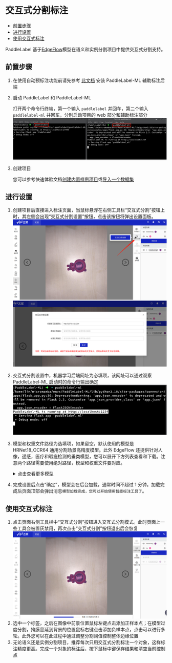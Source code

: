 # 交互式分割标注

<!-- TOC -->

- [前置步骤](#%E5%89%8D%E7%BD%AE%E6%AD%A5%E9%AA%A4)
- [进行设置](#%E8%BF%9B%E8%A1%8C%E8%AE%BE%E7%BD%AE)
- [使用交互式标注](#%E4%BD%BF%E7%94%A8%E4%BA%A4%E4%BA%92%E5%BC%8F%E6%A0%87%E6%B3%A8)

<!-- /TOC -->

<!-- TODO: 交互式分割 in action -->

PaddleLabel 基于[EdgeFlow](https://arxiv.org/abs/2109.09406)模型在语义和实例分割项目中提供交互式分割支持。

## 前置步骤

1. 在使用自动预标注功能前请先参考 [此文档](/doc/CN/ML/install_ml.md) 安装 PaddleLabel-ML 辅助标注后端

2. 启动 PaddleLabel 和 PaddleLabel-ML

   打开两个命令行终端，第一个输入 `paddlelabel` 并回车，第二个输入 `paddlelabel-ml` 并回车，分别启动项目的 web 部分和辅助标注部分
   ![](/doc/CN/assets/start_two.png)

3. 创建项目

   您可以参考快速体验文档[创建内置样例项目](/doc/CN/quick_start.md#创建样例项目)或[导入一个数据集](/doc/CN/quick_start.md#导入数据集)

## 进行设置

1. 创建项目后直接进入标注页面，当鼠标悬浮在右侧工具栏“交互式分割”按钮上时，其左侧会出现“交互式分割设置”按钮，点击该按钮将弹出设置面板。
   ![](/doc/CN/assets/interact_button.png)
   ![](/doc/CN/assets/interact_setting.png)
2. 交互式分割设置中，机器学习后端网址为必填项，该网址可以通过观察 PaddleLabel-ML 启动时的命令行输出确定
   ![](/doc/CN/assets/ml_backend_url.png)
3. 模型和权重文件路径为选填项，如果留空，默认使用的模型是 HRNet18_OCR64 通用分割场景高精度模型。此外 EdgeFlow 还提供针对人像，遥感，医疗和瑕疵检测的垂类模型，您可以展开下方列表查看和下载。注意两个路径需要使用绝对路径，模型和权重文件要对应。
   <details> <summary markdown="span">点击查看更多模型</summary>

   | 模型类型     | 适用场景             | 模型结构            | 模型下载地址                                                                                                                       |
   | ------------ | -------------------- | ------------------- | ---------------------------------------------------------------------------------------------------------------------------------- |
   | 高精度模型   | 通用场景的图像标注   | HRNet18_OCR64       | [static_hrnet18_ocr64_cocolvis](https://paddleseg.bj.bcebos.com/eiseg/0.4/static_hrnet18_ocr64_cocolvis.zip)                       |
   | 轻量化模型   | 通用场景的图像标注   | HRNet18s_OCR48      | [static_hrnet18s_ocr48_cocolvis](https://paddleseg.bj.bcebos.com/eiseg/0.4/static_hrnet18s_ocr48_cocolvis.zip)                     |
   | 高精度模型   | 通用图像标注场景     | EdgeFlow            | [static_edgeflow_cocolvis](https://paddleseg.bj.bcebos.com/eiseg/0.4/static_edgeflow_cocolvis.zip)                                 |
   | 高精度模型   | 人像标注场景         | HRNet18_OCR64       | [static_hrnet18_ocr64_human](https://paddleseg.bj.bcebos.com/eiseg/0.4/static_hrnet18_ocr64_human.zip)                             |
   | 轻量化模型   | 人像标注场景         | HRNet18s_OCR48      | [static_hrnet18s_ocr48_human](https://paddleseg.bj.bcebos.com/eiseg/0.4/static_hrnet18s_ocr48_human.zip)                           |
   | 轻量化模型   | 遥感建筑物标注场景   | HRNet18s_OCR48      | [static_hrnet18_ocr48_rsbuilding_instance](https://paddleseg.bj.bcebos.com/eiseg/0.4/static_hrnet18_ocr48_rsbuilding_instance.zip) |
   | 高精度模型\* | x 光胸腔标注场景     | Resnet50_Deeplabv3+ | [static_resnet50_deeplab_chest_xray](https://paddleseg.bj.bcebos.com/eiseg/0.5/static_resnet50_deeplab_chest_xray.zip)             |
   | 轻量化模型   | 医疗肝脏标注场景     | HRNet18s_OCR48      | [static_hrnet18s_ocr48_lits](https://paddleseg.bj.bcebos.com/eiseg/0.4/static_hrnet18s_ocr48_lits.zip)                             |
   | 轻量化模型\* | MRI 椎骨图像标注场景 | HRNet18s_OCR48      | [static_hrnet18s_ocr48_MRSpineSeg](https://paddleseg.bj.bcebos.com/eiseg/0.5/static_hrnet18s_ocr48_MRSpineSeg.zip)                 |
   | 轻量化模型\* | 质检铝板瑕疵标注场景 | HRNet18s_OCR48      | [static_hrnet18s_ocr48_aluminium](https://paddleseg.bj.bcebos.com/eiseg/0.5/static_hrnet18s_ocr48_aluminium.zip)                   |

   </details>

4. 完成设置后点击“确定”，模型会在后台加载，通常时间不超过 1 分钟。加载完成后页面顶部会弹出消息`模型加载完成，您可以开始使用智能标注工具了`。

## 使用交互式标注

1. 点击页面右侧工具栏中“交互式分割”按钮进入交互式分割模式。此时页面上一些工具会被置灰禁用，再次点击“交互式分割”按钮退出后会恢复
   ![](/doc/CN/assets/interact_mode.png)
2. 选中一个标签，之后在图像中前景位置鼠标左键点击添加正样本点；在模型过度分割，掩膜蔓延到背景的位置鼠标右键点击添加负样本点，点击可以进行多轮。此外您可以在此过程中通过调整分割阈值控制整体边缘位置
3. 无论语义还是实例分割项目，推荐每次只用交互式分割标注一个对象，这样标注精度更高。完成一个对象的标注后，按下鼠标中键保存结果和清空当前控制点
